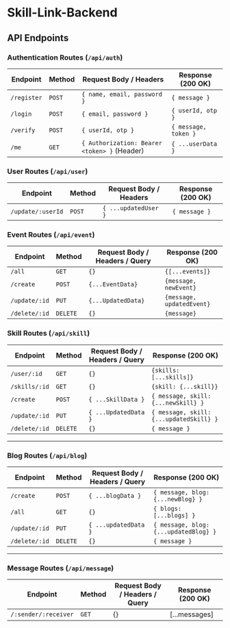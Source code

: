 # Skill-Link-Backend


## API Endpoints

### **Authentication Routes (`/api/auth`)**

| Endpoint  | Method | Request Body / Headers                     | Response (200 OK)                     |
|-----------|--------|--------------------------------------------|----------------------------------------|
| `/register` | `POST` | `{ name, email, password }`               | `{ message }`                         |
| `/login`    | `POST` | `{ email, password }`                    | `{ userId, otp }`                     |
| `/verify`   | `POST` | `{ userId, otp }`                        | `{ message, token }`                  |
| `/me`       | `GET`  | `{ Authorization: Bearer <token> }` (Header) | `{ ...userData }`                      |

### **User Routes (`/api/user`)**

| Endpoint  | Method | Request Body / Headers                     | Response (200 OK)                     |
|-----------|--------|--------------------------------------------|----------------------------------------|
| `/update/:userId` | `POST` | `{ ...updatedUser }`               | `{ message }`                         |

### **Event Routes (`/api/event`)**
| Endpoint | Method | Request Body / Headers / Query              | Response (200 OK)                      |
|----------|--------|---------------------------------------------|----------------------------------------|
| `/all`   | `GET`  | `{}`                                        | `{[...events]}`                          |
| `/create`| `POST` | `{...EventData}`                            | `{message, newEvent}`                  |
|`/update/:id` | `PUT` | `{...UpdatedData}`                       | `{message, updatedEvent}`              |
| `/delete/:id`| `DELETE`| `{}`                                   |  `{message}`                           |     

### **Skill Routes (`/api/skill`)**

| Endpoint            | Method | Request Body / Headers / Query       | Response (200 OK)                      |
|---------------------|--------|--------------------------------------|----------------------------------------|
| `/user/:id`         | `GET`  | `{}`                                 | `{skills: [...skills]}`                |
| `/skills/:id`       | `GET`  | `{}`                                 | `{skill: {...skill}}`                  |
| `/create`           | `POST` | `{ ...SkillData }` | `{ message, skill: {...newSkill} }` |
| `/update/:id`       | `PUT`  | `{ ...UpdatedData }` | `{ message, skill: {...updatedSkill} }` |
| `/delete/:id`       | `DELETE`| `{}`                                 | `{ message }` |

---

###  **Blog Routes (`/api/blog`)**

| Endpoint            | Method | Request Body / Headers / Query       | Response (200 OK)                      |
|---------------------|--------|--------------------------------------|----------------------------------------|
| `/create`           | `POST` | `{ ...blogData }` | `{ message, blog: {...newBlog} }` |
| `/all`              | `GET`  | `{}`                                 | `{ blogs: [...blogs] }`                |
| `/update/:id`       | `PUT`  | `{ ...updatedData }` | `{ message, blog: {...updatedBlog} }` |
| `/delete/:id`       | `DELETE`| `{}`                                 | `{ message }` |

---

### **Message Routes (`/api/message`)**
| Endpoint            | Method | Request Body / Headers / Query       | Response (200 OK)                      |
|---------------------|--------|--------------------------------------|----------------------------------------|
| `/:sender/:receiver`| `GET`  | {}                                   | [...messages]                          |
  
